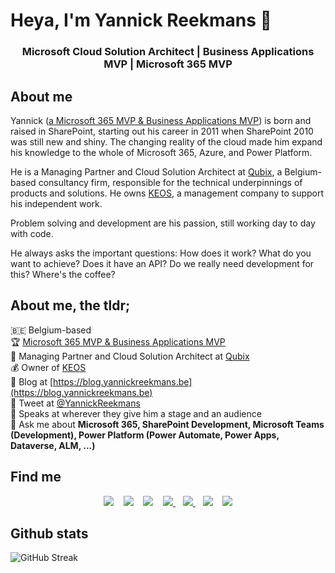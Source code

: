 # Heya, I'm Yannick Reekmans 🚀
<h3 align="center">Microsoft Cloud Solution Architect | Business Applications MVP | Microsoft 365 MVP</h3>

## About me
Yannick ([a Microsoft 365 MVP & Business Applications MVP](https://mvp.microsoft.com/en-us/PublicProfile/5003400)) is born and raised in SharePoint, starting out his career in 2011 when SharePoint 2010 was still new and shiny. The changing reality of the cloud made him expand his knowledge to the whole of Microsoft 365, Azure, and Power Platform. 

He is a Managing Partner and Cloud Solution Architect at [Qubix](https://www.qubix.be), a Belgium-based consultancy firm, responsible for the technical underpinnings of products and solutions.
He owns [KEOS](https://www.keos.be), a management company to support his independent work.

Problem solving and development are his passion, still working day to day with code. 

He always asks the important questions: How does it work? What do you want to achieve? Does it have an API? Do we really need development for this? Where's the coffee?

## About me, the tldr;  
:belgium: Belgium-based  
🏆 [Microsoft 365 MVP & Business Applications MVP](https://mvp.microsoft.com/en-us/PublicProfile/5003400)  
🔭 Managing Partner and Cloud Solution Architect at [Qubix](https://www.qubix.be)  
💰 Owner of [KEOS](https://www.keos.be)  
📝 Blog at [https://blog.yannickreekmans.be](https://blog.yannickreekmans.be)  
🐣 Tweet at [@YannickReekmans](https://twitter.com/YannickReekmans)  
🎤 Speaks at wherever they give him a stage and an audience  
💬 Ask me about **Microsoft 365, SharePoint Development, Microsoft Teams (Development), Power Platform (Power Automate, Power Apps, Dataverse, ALM, ...)**

## Find me
<p align='center'>
   <a href="https://blog.yannickreekmans.be" title="Website Yannick Reekmans" style="text-decoration: none;">
     <img src="https://img.shields.io/badge/Blog-%232c3036.svg?&style=for-the-badge&logoColor=white" />
  </a>&nbsp;&nbsp;
  <a href="https://twitter.com/yannickreekmans" style="text-decoration: none;">
     <img src="https://img.shields.io/badge/twitter-%231DA1F2.svg?&style=for-the-badge&logo=twitter&logoColor=white&countColor=%232ea44f" />
  </a>&nbsp;&nbsp;
  <a href="https://www.linkedin.com/in/yannickreekmans" style="text-decoration: none;">
     <img src="https://img.shields.io/badge/linkedin-%230077B5.svg?&style=for-the-badge&logo=linkedin&logoColor=white" />
  </a>&nbsp;&nbsp;
   <a href="https://mvp.microsoft.com/en-us/PublicProfile/5003400" title="MVP Profile Yannick Reekmans">
     <img src="https://img.shields.io/badge/MVP-Business%20Applications-%231570a6.svg?&style=for-the-badge&logo=microsoft&logoColor=white" />
  </a>&nbsp;&nbsp;
  <a href="https://mvp.microsoft.com/en-us/PublicProfile/5003400" title="MVP Profile Yannick Reekmans">
     <img src="https://img.shields.io/badge/MVP-Microsoft%20365-%231570a6.svg?&style=for-the-badge&logo=microsoft&logoColor=white" />
  </a>&nbsp;&nbsp;
  <a href="https://www.qubix.be" title="Qubix" style="text-decoration: none;">
    <img src="https://img.shields.io/badge/Qubix-%2357fc55.svg?&style=for-the-badge" />        
  </a>&nbsp;&nbsp;
  <a href="https://www.keos.be" title="KEOS" style="text-decoration: none;">
    <img src="https://img.shields.io/badge/KEOS-%23ed5e25.svg?&style=for-the-badge" />        
  </a>
</p>

## Github stats
![GitHub Streak](https://github-readme-streak-stats.herokuapp.com?user=YannickRe&count_private=true&theme=neon-dark&hide_border=true)
